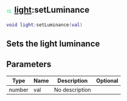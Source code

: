 ## ![client](.gitbook/assets/client.png) [light](./home/light):setLuminance

```lua
void light:setLuminance(val)
```

Sets the light luminance
------
## Parameters

| Type   | Name | Description | Optional |
| ------ | ---- | ----------- | -------: |
| number | val | No description |  |

